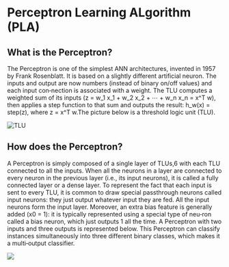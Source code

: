 # Perceptron Learning ALgorithm (PLA)

## What is the Perceptron?

The Perceptron is one of the simplest ANN architectures, invented in 1957 by Frank Rosenblatt. It is based on a slightly different artificial neuron.
The inputs and output are now numbers (instead of binary on/off values) and each input con‐nection is associated with a weight. The TLU computes a weighted sum of its inputs (z = w_1 x_1 + w_2 x_2 + ⋯ + w_n x_n = x^T w), then applies a step function to that sum and outputs the result: h_w(x) = step(z), where z = x^T w.The picture below is a threshold logic unit (TLU).

![TLU](https://i.imgur.com/LMWE5cc.png)

## How does the Perceptron?

A Perceptron is simply composed of a single layer of TLUs,6 with each TLU connected to all the inputs. When all the neurons in a layer are connected to every neuron in the previous layer (i.e., its input neurons), it is called a fully connected layer or a dense layer. To represent the fact that each input is sent to every TLU, it is common to draw special passthrough neurons called input neurons: they just output whatever input they are fed. All the input neurons form the input layer. Moreover, an extra bias feature is generally added (x0 = 1): it is typically represented using a special type of neu‐ron called a bias neuron, which just outputs 1 all the time. A Perceptron with two inputs and three outputs is represented below. This Perceptron can classify instances simultaneously into three different binary classes, which makes it a multi‐output classifier.

![](https://i.imgur.com/nQCsFs8.png)

